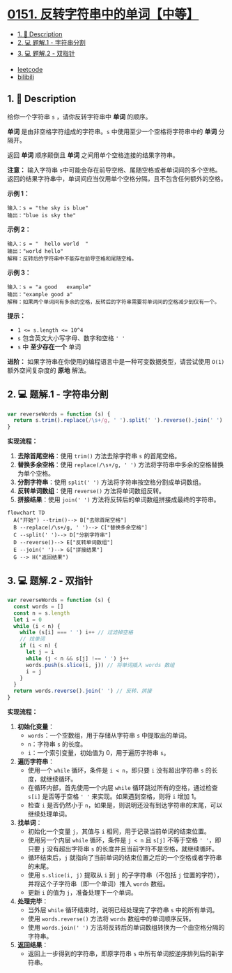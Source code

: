 # [0151. 反转字符串中的单词【中等】](https://github.com/Tdahuyou/leetcode/tree/main/0151.%20%E5%8F%8D%E8%BD%AC%E5%AD%97%E7%AC%A6%E4%B8%B2%E4%B8%AD%E7%9A%84%E5%8D%95%E8%AF%8D%E3%80%90%E4%B8%AD%E7%AD%89%E3%80%91)

<!-- region:toc -->
- [1. 📝 Description](#1--description)
- [2. 💻 题解.1 - 字符串分割](#2--题解1---字符串分割)
- [3. 💻 题解.2 - 双指针](#3--题解2---双指针)
<!-- endregion:toc -->
- [leetcode](https://leetcode.cn/problems/reverse-words-in-a-string)
- [bilibili](https://www.bilibili.com/video/BV1DivNejEb1/)


## 1. 📝 Description

给你一个字符串 `s` ，请你反转字符串中 **单词** 的顺序。

**单词** 是由非空格字符组成的字符串。`s` 中使用至少一个空格将字符串中的 **单词** 分隔开。

返回 **单词** 顺序颠倒且 **单词** 之间用单个空格连接的结果字符串。

**注意：** 输入字符串 `s`中可能会存在前导空格、尾随空格或者单词间的多个空格。返回的结果字符串中，单词间应当仅用单个空格分隔，且不包含任何额外的空格。

**示例 1：**
```
输入：s = "the sky is blue"
输出："blue is sky the"
```

**示例 2：**
```
输入：s = "  hello world  "
输出："world hello"
解释：反转后的字符串中不能存在前导空格和尾随空格。
```

**示例 3：**
```
输入：s = "a good   example"
输出："example good a"
解释：如果两个单词间有多余的空格，反转后的字符串需要将单词间的空格减少到仅有一个。  
```

**提示：**

- `1 <= s.length <= 10^4`
- `s` 包含英文大小写字母、数字和空格 `' '`
- `s` 中 **至少存在一个** 单词

**进阶：** 如果字符串在你使用的编程语言中是一种可变数据类型，请尝试使用 `O(1)` 额外空间复杂度的 **原地** 解法。

## 2. 💻 题解.1 - 字符串分割

```js
var reverseWords = function (s) {
  return s.trim().replace(/\s+/g, ' ').split(' ').reverse().join(' ')
}
```

**实现流程：**

1. **去除首尾空格**：使用 `trim()` 方法去除字符串 `s` 的首尾空格。
2. **替换多余空格**：使用 `replace(/\s+/g, ' ')` 方法将字符串中多余的空格替换为单个空格。
3. **分割字符串**：使用 `split(' ')` 方法将字符串按空格分割成单词数组。
4. **反转单词数组**：使用 `reverse()` 方法将单词数组反转。
5. **拼接结果**：使用 `join(' ')` 方法将反转后的单词数组拼接成最终的字符串。

```mermaid
flowchart TD
  A("开始") --trim()--> B["去除首尾空格"]
  B --replace(/\s+/g, ' ')--> C["替换多余空格"]
  C --split(' ')--> D["分割字符串"]
  D --reverse()--> E["反转单词数组"]
  E --join(' ')--> G["拼接结果"]
  G --> H("返回结果")
```

## 3. 💻 题解.2 - 双指针

```js
var reverseWords = function (s) {
  const words = []
  const n = s.length
  let i = 0
  while (i < n) {
    while (s[i] === ' ') i++ // 过滤掉空格
    // 找单词
    if (i < n) {
      let j = i
      while (j < n && s[j] !== ' ') j++
      words.push(s.slice(i, j)) // 将单词插入 words 数组
      i = j
    }
  }
  return words.reverse().join(' ') // 反转、拼接
}
```

**实现流程：**

1. **初始化变量**：
   - `words`：一个空数组，用于存储从字符串 `s` 中提取出的单词。
   - `n`：字符串 `s` 的长度。
   - `i`：一个索引变量，初始值为 0，用于遍历字符串 `s`。
2. **遍历字符串**：
   - 使用一个 `while` 循环，条件是 `i < n`，即只要 `i` 没有超出字符串 `s` 的长度，就继续循环。
   - 在循环内部，首先使用一个内层 `while` 循环跳过所有的空格，通过检查 `s[i]` 是否等于空格 `' '` 来实现。如果遇到空格，则将 `i` 增加 1。
   - 检查 `i` 是否仍然小于 `n`，如果是，则说明还没有到达字符串的末尾，可以继续处理单词。
3. **找单词**：
   - 初始化一个变量 `j`，其值与 `i` 相同，用于记录当前单词的结束位置。
   - 使用另一个内层 `while` 循环，条件是 `j < n` 且 `s[j]` 不等于空格 `' '`，即只要 `j` 没有超出字符串 `s` 的长度并且当前字符不是空格，就继续循环。
   - 循环结束后，`j` 就指向了当前单词的结束位置之后的一个空格或者字符串的末尾。
   - 使用 `s.slice(i, j)` 提取从 `i` 到 `j` 的子字符串（不包括 `j` 位置的字符），并将这个子字符串（即一个单词）推入 `words` 数组。
   - 更新 `i` 的值为 `j`，准备处理下一个单词。
4. **处理完毕**：
   - 当外层 `while` 循环结束时，说明已经处理完了字符串 `s` 中的所有单词。
   - 使用 `words.reverse()` 方法将 `words` 数组中的单词顺序反转。
   - 使用 `words.join(' ')` 方法将反转后的单词数组转换为一个由空格分隔的字符串。
5. **返回结果**：
   - 返回上一步得到的字符串，即原字符串 `s` 中所有单词按逆序排列后的新字符串。










